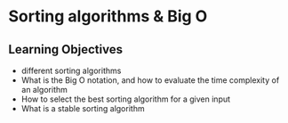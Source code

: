 # Sorting algorithms & Big O
##  Learning Objectives
-   different sorting algorithms
-   What is the Big O notation, and how to evaluate the time complexity of an algorithm
-   How to select the best sorting algorithm for a given input
-   What is a stable sorting algorithm
